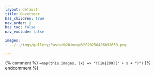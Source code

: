 ```yaml
---
layout: default
title: Gazetteer
has_children: true
nav_order: 2
has_toc: false
nav_exclude: false 

images:
- ../../imgs/gallery/Pasted%20image%2020250406092630.png

---
```


{% comment %}
`=map(this.images, (x) => "![im|200](" + x + ")")`
{% endcomment %}